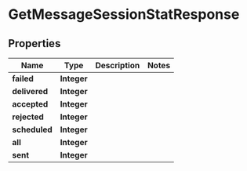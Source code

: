 
# GetMessageSessionStatResponse

## Properties
Name | Type | Description | Notes
------------ | ------------- | ------------- | -------------
**failed** | **Integer** |  | 
**delivered** | **Integer** |  | 
**accepted** | **Integer** |  | 
**rejected** | **Integer** |  | 
**scheduled** | **Integer** |  | 
**all** | **Integer** |  | 
**sent** | **Integer** |  | 



